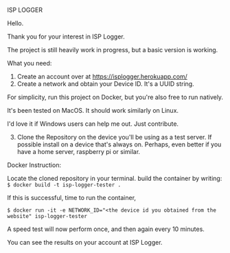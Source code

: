 ISP LOGGER

Hello. 

Thank you for your interest in ISP Logger.

The project is still heavily work in progress, but a basic version is working.

What you need:

1) Create an account over at https://isplogger.herokuapp.com/
2) Create a network and obtain your Device ID. It's a UUID string.


For simplicity, run this project on Docker, but you're also free to run natively.

It's been tested on MacOS. It should work similarly on Linux. 

I'd love it if Windows users can help me out. Just contribute. 

3) Clone the Repository on the device you'll be using as a test server. If possible install on a device that's always on. Perhaps, even better if you have a home server, raspberry pi or similar.

Docker Instruction:

Locate the cloned repository in your terminal. 
build the container by writing: `$ docker build -t isp-logger-tester .`

If this is successful, time to run the container,

    $ docker run -it -e NETWORK_ID="<the device id you obtained from the website" isp-logger-tester

A speed test will now perform once, and then again every 10 minutes. 

You can see the results on your account at ISP Logger.


